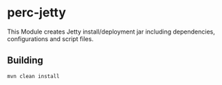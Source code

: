 # perc-jetty
This Module creates Jetty install/deployment jar including dependencies, configurations and script files.

## Building
```
mvn clean install
```